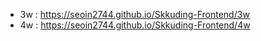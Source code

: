 - 3w : https://seoin2744.github.io/Skkuding-Frontend/3w 
- 4w : https://seoin2744.github.io/Skkuding-Frontend/4w